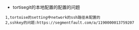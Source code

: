 * tortisegit的本地配置的配置的问题
`````
1,tortoise的setting中network的ssh路径未配置的
2,sshkey的问题:https://segmentfault.com/a/1190000013759207

`````
